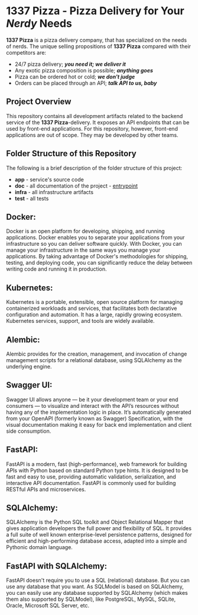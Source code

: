 # **1337 Pizza** - Pizza Delivery for Your *Nerdy* Needs

**1337 Pizza** is a pizza delivery company, that has specialized on the needs of nerds.
The unique selling propositions of **1337 Pizza** compared with their competitors are: 
- 24/7 pizza delivery; ***you need it; we deliver it***
- Any exotic pizza composition is possible; ***anything goes***
- Pizza can be ordered hot or cold; ***we don't judge***
- Orders can be placed through an API; ***talk API to us, baby***


## Project Overview
This repository contains all development artifacts related to the backend service of the **1337 Pizza**-delivery. It exposes an API endpoints that can be used by front-end applications. For this repository, however, front-end applications are out of scope. They may be developed by other teams.


## Folder Structure of this Repository
The following is a brief description of the folder structure of this project:
- **app** - service's source code
- **doc** - all documentation of the project - [entrypoint](doc/README.md)
- **infra** - all infrastructure artifacts
- **test** - all tests

## Docker:

Docker is an open platform for developing, shipping, and running applications. Docker enables you to separate your applications from your infrastructure so you can deliver software quickly. With Docker, you can manage your infrastructure in the same ways you manage your applications. By taking advantage of Docker's methodologies for shipping, testing, and deploying code, you can significantly reduce the delay between writing code and running it in production.

## Kubernetes:

Kubernetes is a portable, extensible, open source platform for managing containerized workloads and services, that facilitates both declarative configuration and automation. It has a large, rapidly growing ecosystem. Kubernetes services, support, and tools are widely available.

## Alembic:

Alembic provides for the creation, management, and invocation of change management scripts for a relational database, using SQLAlchemy as the underlying engine.

## Swagger UI:

Swagger UI allows anyone — be it your development team or your end consumers — to visualize and interact with the API’s resources without having any of the implementation logic in place. It’s automatically generated from your OpenAPI (formerly known as Swagger) Specification, with the visual documentation making it easy for back end implementation and client side consumption.

## FastAPI:
FastAPI is a modern, fast (high-performance), web framework for building APIs with Python based on standard Python type hints. It is designed to be fast and easy to use, providing automatic validation, serialization, and interactive API documentation. FastAPI is commonly used for building RESTful APIs and microservices.

## SQLAlchemy:
SQLAlchemy is the Python SQL toolkit and Object Relational Mapper that gives application developers the full power and flexibility of SQL. It provides a full suite of well known enterprise-level persistence patterns, designed for efficient and high-performing database access, adapted into a simple and Pythonic domain language.

## FastAPI with SQLAlchemy:
FastAPI doesn't require you to use a SQL (relational) database. But you can use any database that you want. As SQLModel is based on SQLAlchemy, you can easily use any database supported by SQLAlchemy (which makes them also supported by SQLModel), like PostgreSQL, MySQL, SQLite, Oracle, Microsoft SQL Server, etc.


